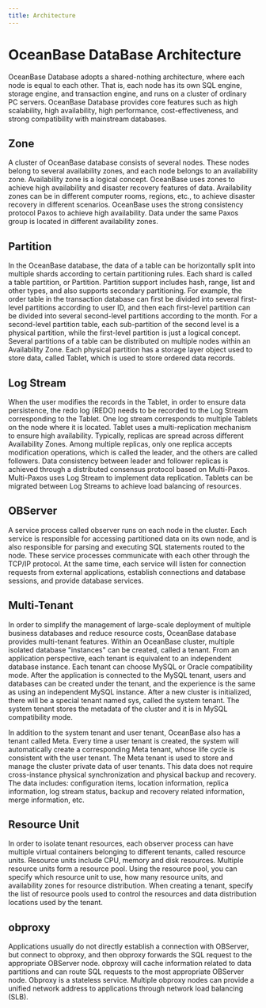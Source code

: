 ```yaml
---
title: Architecture
---
```


# OceanBase DataBase Architecture

OceanBase Database adopts a shared-nothing architecture, where each node is equal to each other. That is, each node has its own SQL engine, storage engine, and transaction engine, and runs on a cluster of ordinary PC servers. OceanBase Database provides core features such as high scalability, high availability, high performance, cost-effectiveness, and strong compatibility with mainstream databases.

## Zone

A cluster of OceanBase database consists of several nodes. These nodes belong to several availability zones, and each node belongs to an availability zone. Availability zone is a logical concept. OceanBase uses zones to achieve high availability and disaster recovery features of data. Availability zones can be in different computer rooms, regions, etc., to achieve disaster recovery in different scenarios. OceanBase uses the strong consistency protocol Paxos to achieve high availability. Data under the same Paxos group is located in different availability zones.

## Partition

In the OceanBase database, the data of a table can be horizontally split into multiple shards according to certain partitioning rules. Each shard is called a table partition, or Partition. Partition support includes hash, range, list and other types, and also supports secondary partitioning. For example, the order table in the transaction database can first be divided into several first-level partitions according to user ID, and then each first-level partition can be divided into several second-level partitions according to the month. For a second-level partition table, each sub-partition of the second level is a physical partition, while the first-level partition is just a logical concept. Several partitions of a table can be distributed on multiple nodes within an Availability Zone. Each physical partition has a storage layer object used to store data, called Tablet, which is used to store ordered data records.

## Log Stream

When the user modifies the records in the Tablet, in order to ensure data persistence, the redo log (REDO) needs to be recorded to the Log Stream corresponding to the Tablet. One log stream corresponds to multiple Tablets on the node where it is located. Tablet uses a multi-replication mechanism to ensure high availability. Typically, replicas are spread across different Availability Zones. Among multiple replicas, only one replica accepts modification operations, which is called the leader, and the others are called followers. Data consistency between leader and follower replicas is achieved through a distributed consensus protocol based on Multi-Paxos. Multi-Paxos uses Log Stream to implement data replication. Tablets can be migrated between Log Streams to achieve load balancing of resources.

## OBServer

A service process called observer runs on each node in the cluster. Each service is responsible for accessing partitioned data on its own node, and is also responsible for parsing and executing SQL statements routed to the node. These service processes communicate with each other through the TCP/IP protocol. At the same time, each service will listen for connection requests from external applications, establish connections and database sessions, and provide database services.

## Multi-Tenant

In order to simplify the management of large-scale deployment of multiple business databases and reduce resource costs, OceanBase database provides multi-tenant features. Within an OceanBase cluster, multiple isolated database "instances" can be created, called a tenant. From an application perspective, each tenant is equivalent to an independent database instance. Each tenant can choose MySQL or Oracle compatibility mode. After the application is connected to the MySQL tenant, users and databases can be created under the tenant, and the experience is the same as using an independent MySQL instance. After a new cluster is initialized, there will be a special tenant named sys, called the system tenant. The system tenant stores the metadata of the cluster and it is in MySQL compatibility mode.

In addition to the system tenant and user tenant, OceanBase also has a tenant called Meta. Every time a user tenant is created, the system will automatically create a corresponding Meta tenant, whose life cycle is consistent with the user tenant. The Meta tenant is used to store and manage the cluster private data of user tenants. This data does not require cross-instance physical synchronization and physical backup and recovery. The data includes: configuration items, location information, replica information, log stream status, backup and recovery related information, merge information, etc.

## Resource Unit

In order to isolate tenant resources, each observer process can have multiple virtual containers belonging to different tenants, called resource units. Resource units include CPU, memory and disk resources. Multiple resource units form a resource pool. Using the resource pool, you can specify which resource unit to use, how many resource units, and availability zones for resource distribution. When creating a tenant, specify the list of resource pools used to control the resources and data distribution locations used by the tenant.

## obproxy

Applications usually do not directly establish a connection with OBServer, but connect to obproxy, and then obproxy forwards the SQL request to the appropriate OBServer node. obproxy will cache information related to data partitions and can route SQL requests to the most appropriate OBServer node. Obproxy is a stateless service. Multiple obproxy nodes can provide a unified network address to applications through network load balancing (SLB).



